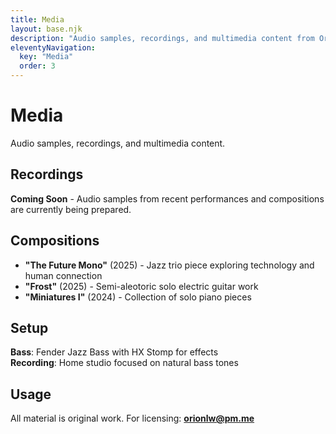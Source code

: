 ```yaml
---
title: Media
layout: base.njk
description: "Audio samples, recordings, and multimedia content from Orion Leidl Wilson's musical projects."
eleventyNavigation:
  key: "Media"
  order: 3
---
```


# Media

Audio samples, recordings, and multimedia content.

## Recordings

**Coming Soon** - Audio samples from recent performances and compositions are currently being prepared.

## Compositions

- **"The Future Mono"** (2025) - Jazz trio piece exploring technology and human connection
- **"Frost"** (2025) - Semi-aleotoric solo electric guitar work  
- **"Miniatures I"** (2024) - Collection of solo piano pieces

## Setup

**Bass**: Fender Jazz Bass with HX Stomp for effects  
**Recording**: Home studio focused on natural bass tones

## Usage

All material is original work. For licensing: **[orionlw@pm.me](mailto:orionlw@pm.me)**